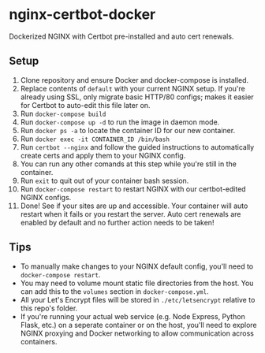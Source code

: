 # nginx-certbot-docker
Dockerized NGINX with Certbot pre-installed and auto cert renewals.

## Setup
1. Clone repository and ensure Docker and docker-compose is installed.
2. Replace contents of `default` with your current NGINX setup. If you're already using SSL, only migrate basic HTTP/80 configs; makes it easier for Certbot to auto-edit this file later on.
3. Run `docker-compose build`
4. Run `docker-compose up -d` to run the image in daemon mode.
5. Run `docker ps -a` to locate the container ID for our new container.
6. Run `docker exec -it CONTAINER_ID /bin/bash`
7. Run `certbot --nginx` and follow the guided instructions to automatically create certs and apply them to your NGINX config.
8. You can run any other comands at this step while you're still in the container.
9. Run `exit` to quit out of your container bash session.
10. Run `docker-compose restart` to restart NGINX with our certbot-edited NGINX configs.
11. Done! See if your sites are up and accessible. Your container will auto restart when it fails or you restart the server. Auto cert renewals are enabled by default and no further action needs to be taken!

## Tips
- To manually make changes to your NGINX default config, you'll need to `docker-compose restart`.
- You may need to volume mount static file directories from the host. You can add this to the `volumes` section in `docker-compose.yml`.
- All your Let's Encrypt files will be stored in `./etc/letsencrypt` relative to this repo's folder.
- If you're running your actual web service (e.g. Node Express, Python Flask, etc.) on a seperate container or on the host, you'll need to explore NGINX proxying and Docker networking to allow communication across containers.